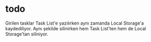 # todo

Girilen tasklar Task List'e yazılırken aynı zamanda Local Storage'a kaydediliyor. Aynı şekilde silinirken hem Task List'ten hem de Local Storage'tan siliniyor.